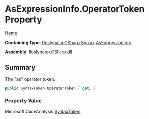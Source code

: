 <a name="_top"></a>

# AsExpressionInfo\.OperatorToken Property

[Home](../../../../../README.md#_top)

**Containing Type**: [Roslynator.CSharp.Syntax](../../README.md#_top)\.[AsExpressionInfo](../README.md#_top)

**Assembly**: Roslynator\.CSharp\.dll

## Summary

The "as" operator token\.

```csharp
public SyntaxToken OperatorToken { get; }
```

### Property Value

Microsoft\.CodeAnalysis\.[SyntaxToken](https://docs.microsoft.com/en-us/dotnet/api/microsoft.codeanalysis.syntaxtoken)

